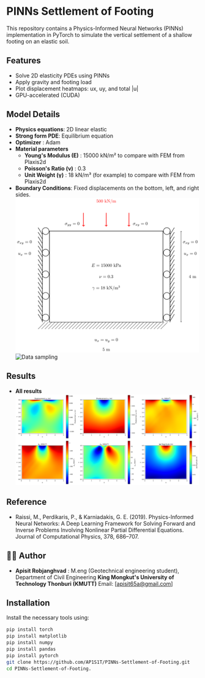# PINNs Settlement of Footing

This repository contains a Physics-Informed Neural Networks (PINNs) implementation in PyTorch to simulate the vertical settlement of a shallow footing on an elastic soil.

## Features

- Solve 2D elasticity PDEs using PINNs
- Apply gravity and footing load
- Plot displacement heatmaps: ux, uy, and total |u|
- GPU-accelerated (CUDA)

## Model Details
- **Physics equations**: 2D linear elastic
- **Strong form PDE**: Equilibrium equation
- **Optimizer** : Adam
- **Material parameters**
  - **Young's Modulus (E)** : 15000 kN/m² to compare with FEM from Plaxis2d
  - **Poisson's Ratio (ν)** : 0.3
  - **Unit Weight (γ)** : 18 kN/m³ (for example) to compare with FEM from Plaxis2d
- **Boundary Conditions**: Fixed displacements on the bottom, left, and right sides.
  ![Dimension](Dimension.png)
  ![Data sampling](Data-sampling.png)

## Results
-  **All results**
  ![All results](results_plots.png)

## Reference
-  Raissi, M., Perdikaris, P., & Karniadakis, G. E. (2019). Physics-Informed Neural Networks: A Deep Learning Framework for Solving Forward and Inverse Problems Involving Nonlinear Partial Differential Equations. Journal of Computational Physics, 378, 686–707.

## 👨‍💻 Author
-  **Apisit Robjanghvad** : M.eng (Geotechnical engineering student), Department of Civil Engineering **King Mongkut's University of Technology Thonburi (KMUTT)**
Email: [apisit65a@gmail.com] 

## Installation
Install the necessary tools using:
```bash
pip install torch
pip install matplotlib
pip install numpy
pip install pandas
pip install pytorch
git clone https://github.com/AP1S1T/PINNs-Settlement-of-Footing.git
cd PINNs-Settlement-of-Footing.


